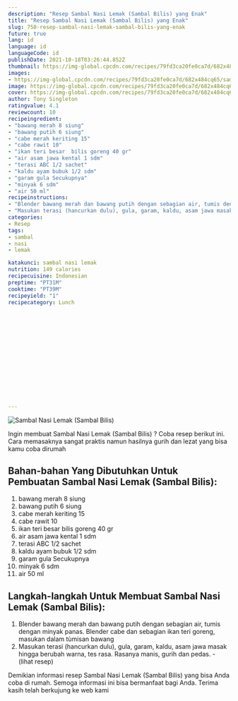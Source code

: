 ```yaml
---
description: "Resep Sambal Nasi Lemak (Sambal Bilis) yang Enak"
title: "Resep Sambal Nasi Lemak (Sambal Bilis) yang Enak"
slug: 750-resep-sambal-nasi-lemak-sambal-bilis-yang-enak
future: true
lang: id
language: id
languageCode: id
publishDate: 2021-10-18T03:26:44.852Z 
thumbnail: https://img-global.cpcdn.com/recipes/79fd3ca20fe0ca7d/682x484cq65/sambal-nasi-lemak-sambal-bilis-foto-resep-utama.png
images:
- https://img-global.cpcdn.com/recipes/79fd3ca20fe0ca7d/682x484cq65/sambal-nasi-lemak-sambal-bilis-foto-resep-utama.png
image: https://img-global.cpcdn.com/recipes/79fd3ca20fe0ca7d/682x484cq65/sambal-nasi-lemak-sambal-bilis-foto-resep-utama.png
cover: https://img-global.cpcdn.com/recipes/79fd3ca20fe0ca7d/682x484cq65/sambal-nasi-lemak-sambal-bilis-foto-resep-utama.png
author: Tony Singleton
ratingvalue: 4.1
reviewcount: 10
recipeingredient:
- "bawang merah 8 siung"
- "bawang putih 6 siung"
- "cabe merah keriting 15"
- "cabe rawit 10"
- "ikan teri besar  bilis goreng 40 gr"
- "air asam jawa kental 1 sdm"
- "terasi ABC 1/2 sachet"
- "kaldu ayam bubuk 1/2 sdm"
- "garam gula Secukupnya"
- "minyak 6 sdm"
- "air 50 ml"
recipeinstructions:
- "Blender bawang merah dan bawang putih dengan sebagian air, tumis dengan minyak panas. Blender cabe dan sebagian ikan teri goreng, masukan dalam tùmisan bawang"
- "Masukan terasi (hancurkan dulu), gula, garam, kaldu, asam jawa masak hingga berubah warna, tes rasa. Rasanya manis, gurih dan pedas.           (lihat resep)"
categories:
- Resep
tags:
- sambal
- nasi
- lemak

katakunci: sambal nasi lemak 
nutrition: 149 calories
recipecuisine: Indonesian
preptime: "PT31M"
cooktime: "PT39M"
recipeyield: "1"
recipecategory: Lunch


     
    
    
    
    
    
    
    
    
    
    
      
    
---
```



![Sambal Nasi Lemak (Sambal Bilis)](https://img-global.cpcdn.com/recipes/79fd3ca20fe0ca7d/682x484cq65/sambal-nasi-lemak-sambal-bilis-foto-resep-utama.png)

Ingin membuat Sambal Nasi Lemak (Sambal Bilis) ? Coba resep berikut ini. Cara memasaknya sangat praktis namun hasilnya gurih dan lezat yang bisa kamu coba dirumah

<!--inarticleads1-->

## Bahan-bahan Yang Dibutuhkan Untuk Pembuatan Sambal Nasi Lemak (Sambal Bilis):

1. bawang merah 8 siung
1. bawang putih 6 siung
1. cabe merah keriting 15
1. cabe rawit 10
1. ikan teri besar  bilis goreng 40 gr
1. air asam jawa kental 1 sdm
1. terasi ABC 1/2 sachet
1. kaldu ayam bubuk 1/2 sdm
1. garam gula Secukupnya
1. minyak 6 sdm
1. air 50 ml



<!--inarticleads2-->

## Langkah-langkah Untuk Membuat Sambal Nasi Lemak (Sambal Bilis):

1. Blender bawang merah dan bawang putih dengan sebagian air, tumis dengan minyak panas. Blender cabe dan sebagian ikan teri goreng, masukan dalam tùmisan bawang
1. Masukan terasi (hancurkan dulu), gula, garam, kaldu, asam jawa masak hingga berubah warna, tes rasa. Rasanya manis, gurih dan pedas. -           (lihat resep)




Demikian informasi  resep Sambal Nasi Lemak (Sambal Bilis)   yang bisa Anda coba di rumah. Semoga informasi ini bisa bermanfaat bagi Anda. Terima kasih telah berkujung ke web kami
